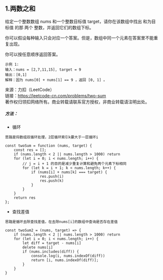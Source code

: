 ## 1.两数之和

<p>
给定一个整数数组 nums 和一个整数目标值 target，请你在该数组中找出 和为目标值 的那 两个 整数，并返回它们的数组下标。

你可以假设每种输入只会对应一个答案。但是，数组中同一个元素在答案里不能重复出现。

你可以按任意顺序返回答案。
</p>

```
示例 1:
输入：nums = [2,7,11,15], target = 9
输出：[0,1]
解释：因为 nums[0] + nums[1] == 9 ，返回 [0, 1] 。
```

来源：力扣（LeetCode） <br>
链接：https://leetcode-cn.com/problems/two-sum <br>
著作权归领扣网络所有。商业转载请联系官方授权，非商业转载请注明出处。

##### 方法：
- 循环
```
思路是将数组双循环处理，2层循环索引k要大于一层循环i
```

```
const twoSum = function (nums, target) {
    const res = [];
    if (nums.length < 2 || nums.length > 1000) return
    for (let i = 0; i < nums.length; i++) {
        // j = i + 1 的目的是减少重复计算和避免两个元素下标相同
        for (let k = i + 1; k < nums.length; k++) {
            if (nums[i] + nums[k] === target) {
                res.push(i)
                res.push(k)
            }
        }
    }
    return res
};
```
- 查找差值
```
思路是循环去除查找差值，在去除nums[i]的数组中查询是否存在差值
```

```
const twoSum2 = (nums, target) => {
    if (nums.length < 2 || nums.length > 1000) return
    for (let i = 0; i < nums.length; i++) {
        let diff = target - nums[i]
        delete nums[i]
        if (nums.includes(diff)) {
            console.log(i, nums.indexOf(diff))
            return [i, nums.indexOf(diff)];
        }
    }
}
```
